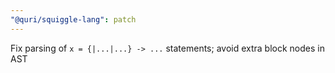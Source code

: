 ```yaml
---
"@quri/squiggle-lang": patch
---
```


Fix parsing of `x = {|...|...} -> ...` statements; avoid extra block nodes in AST
